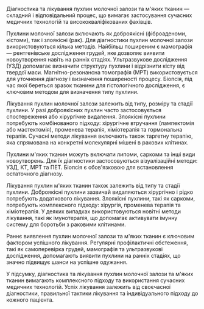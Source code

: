﻿Діагностика та лікування пухлин молочної залози та м'яких тканин — складний і відповідальний процес, що вимагає застосування сучасних медичних технологій та висококваліфікованих фахівців.

Пухлини молочної залози включають як доброякісні (фіброаденоми, кістоми), так і злоякісні (рак). Для діагностики пухлин молочної залози використовуються кілька методів. Найбільш поширеним є мамографія — рентгенівське дослідження грудей, яке дозволяє виявити новоутворення навіть на ранніх стадіях. Ультразвукове дослідження (УЗД) допомагає визначити структуру пухлини і відрізнити кісту від твердої маси. Магнітно-резонансна томографія (МРТ) використовується для уточнення діагнозу і визначення поширеності процесу. Біопсія, під час якої береться зразок тканини для гістологічного дослідження, є ключовим методом для визначення типу пухлини.

Лікування пухлин молочної залози залежить від типу, розміру та стадії пухлини. У разі доброякісних пухлин часто застосовується спостереження або хірургічне видалення. Злоякісні пухлини потребують комбінованого підходу: хірургічне втручання (лампектомія або мастектомія), променева терапія, хіміотерапія та гормональна терапія. Сучасні методи лікування включають також таргетну терапію, яка спрямована на конкретні молекулярні мішені в ракових клітинах.

Пухлини м'яких тканин можуть включати липоми, саркоми та інші види новоутворень. Для їх діагностики застосовуються візуалізаційні методи: УЗД, КТ, МРТ та ПЕТ. Біопсія є обов'язковою для встановлення остаточного діагнозу.

Лікування пухлин м'яких тканин також залежить від типу та стадії пухлини. Доброякісні пухлини зазвичай видаляються хірургічно і рідко потребують додаткового лікування. Злоякісні пухлини, такі як саркоми, потребують комплексного підходу: хірургія, променева терапія та хіміотерапія. У деяких випадках використовуються новітні методи лікування, такі як імунотерапія, що допомагає активувати імунну систему для боротьби з раковими клітинами.

Раннє виявлення пухлин молочної залози та м'яких тканин є ключовим фактором успішного лікування. Регулярні профілактичні обстеження, такі як самоперевірка грудей, мамографія та ультразвукові дослідження, допомагають виявити пухлини на ранніх стадіях, що значно підвищує шанси на успішне одужання.

У підсумку, діагностика та лікування пухлин молочної залози та м'яких тканин вимагають комплексного підходу та використання сучасних медичних технологій. Успіх лікування залежить від своєчасної діагностики, правильної тактики лікування та індивідуального підходу до кожного пацієнта.
